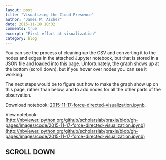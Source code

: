 ```yaml
---
layout: post
title: "Visualizing the Cloud Presence"
author: "James P. Ascher"
date: 2015-11-18 10:32
comments: true
excerpt: "First effort at visualization"
category: blog
---
```


You can see the process of cleaning up the CSV and converting it to
the nodes and edges in the attached Jupyter notebook, but that is
stored in a JSON file and loaded into this page. Unfortunately, the
graph shows up at the bottom (scroll down), but if you hover over
nodes you can see it working.

The next steps would be to figure out how to make the graph show up on
this page, rather than below, and to add nodes for all the other parts
of the observation.

Download notebook: [2015-11-17-force-directed-visualization.ipynb](/images/code/2015-11-17-force-directed-visualization.ipynb),

View notebook: [http://nbviewer.ipython.org/github/scholarslab/praxis/blob/gh-pages/images/code/2015-11-17-force-directed-visualization.ipynb](http://nbviewer.ipython.org/github/scholarslab/praxis/blob/gh-pages/images/code/2015-11-17-force-directed-visualization.ipynb)

## SCROLL DOWN

<style>

.node {
  stroke: #fff;
  stroke-width: 1.5px;
}

.link {
  stroke: #999;
  stroke-opacity: .6;
}

</style>

<script src="//d3js.org/d3.v3.min.js"></script>
<script>

var width = 960,
    height = 500;

var color = d3.scale.category20();

var force = d3.layout.force()
    .charge(-120)
    .linkDistance(30)
    .size([width, height]);

var svg = d3.select("body").append("svg")
    .attr("width", width)
    .attr("height", height);

d3.json("/images/code/2015-11-18-present-cloud-data.json", function(error, graph) {
  if (error) throw error;

  force
      .nodes(graph.nodes)
      .links(graph.links)
      .start();

  var link = svg.selectAll(".link")
      .data(graph.links)
    .enter().append("line")
      .attr("class", "link")
      .style("stroke-width", function(d) { return Math.sqrt(d.value); });

  var node = svg.selectAll(".node")
      .data(graph.nodes)
    .enter().append("circle")
      .attr("class", "node")
      .attr("r", 5)
      .style("fill", function(d) { return color(d.group); })
      .call(force.drag);

  node.append("title")
      .text(function(d) { return d.name; });

  force.on("tick", function() {
    link.attr("x1", function(d) { return d.source.x; })
        .attr("y1", function(d) { return d.source.y; })
        .attr("x2", function(d) { return d.target.x; })
        .attr("y2", function(d) { return d.target.y; });

    node.attr("cx", function(d) { return d.x; })
        .attr("cy", function(d) { return d.y; });
  });
});

</script>
